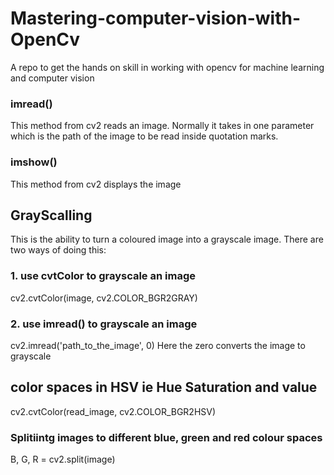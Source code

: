 # Mastering-computer-vision-with-OpenCv
A repo to get the hands on skill in working with opencv for machine learning and computer vision

### imread()
This method from cv2 reads an image. Normally it takes in one parameter which is the path of the image to be read inside quotation marks.

### imshow()
This method from cv2 displays the image

## GrayScalling
This is the ability to turn a coloured image into a grayscale image. There are two ways of doing this:

### 1. use cvtColor to grayscale an image
cv2.cvtColor(image, cv2.COLOR_BGR2GRAY)

### 2. use imread() to grayscale an image
cv2.imread('path_to_the_image', 0)
Here the zero converts the image to grayscale

## color spaces in HSV ie Hue Saturation and value
cv2.cvtColor(read_image, cv2.COLOR_BGR2HSV)

### Splitiintg images to different blue, green and red colour spaces
B, G, R = cv2.split(image)

